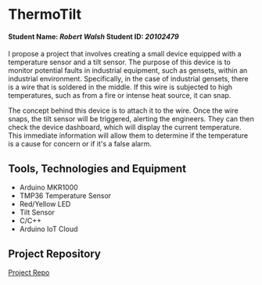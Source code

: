 # ThermoTilt
#### Student Name: *Robert Walsh*   Student ID: *20102479*

I propose a project that involves creating a small device equipped with a temperature sensor and a tilt sensor. The purpose of this device is to monitor potential faults in industrial equipment, such as gensets, within an industrial environment. Specifically, in the case of industrial gensets, there is a wire that is soldered in the middle. If this wire is subjected to high temperatures, such as from a fire or intense heat source, it can snap.

The concept behind this device is to attach it to the wire. Once the wire snaps, the tilt sensor will be triggered, alerting the engineers. They can then check the device dashboard, which will display the current temperature. This immediate information will allow them to determine if the temperature is a cause for concern or if it's a false alarm.

## Tools, Technologies and Equipment

* Arduino MKR1000
* TMP36 Temperature Sensor
* Red/Yellow LED
* Tilt Sensor
* C/C++
* Arduino IoT Cloud

## Project Repository
[Project Repo](https://github.com/robert-walshh/project2)


